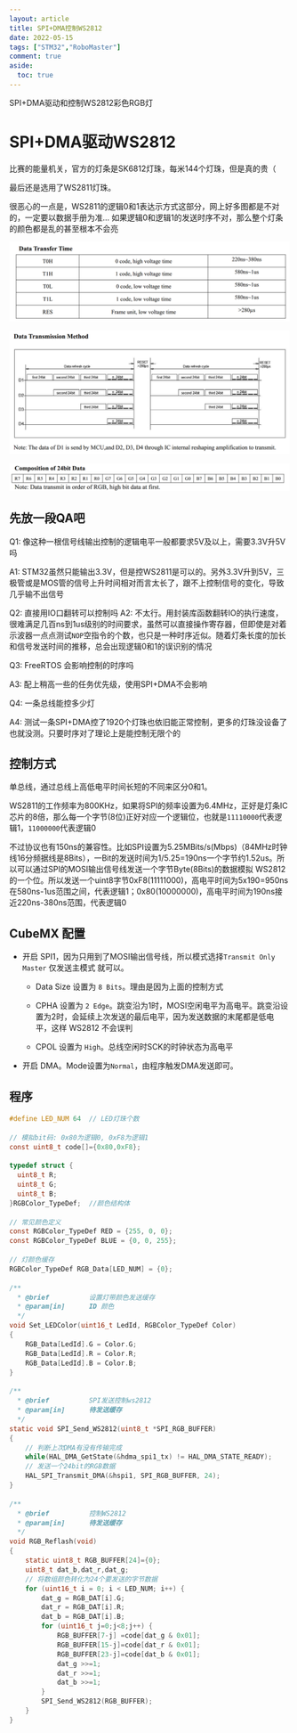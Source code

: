 ```yaml
---
layout: article
title: SPI+DMA控制WS2812
date: 2022-05-15
tags: ["STM32","RoboMaster"]
comment: true
aside:
  toc: true
---
```


SPI+DMA驱动和控制WS2812彩色RGB灯

<!--more-->

# SPI+DMA驱动WS2812

比赛的能量机关，官方的灯条是SK6812灯珠，每米144个灯珠，但是真的贵（

最后还是选用了WS2811灯珠。

很恶心的一点是，WS2811的逻辑0和1表达示方式这部分，网上好多图都是不对的，一定要以数据手册为准... 如果逻辑0和逻辑1的发送时序不对，那么整个灯条的颜色都是乱的甚至根本不会亮

![ws28121](https://raw.githubusercontent.com/ittuann/ittuann.github.io/main/_posts/_img/2022-5-15-ws28121.png)

![ws28122](https://raw.githubusercontent.com/ittuann/ittuann.github.io/main/_posts/_img/2022-5-15-ws28122.png)

![ws28123](https://raw.githubusercontent.com/ittuann/ittuann.github.io/main/_posts/_img/2022-5-15-ws28123.png)

## 先放一段QA吧

Q1: 像这种一根信号线输出控制的逻辑电平一般都要求5V及以上，需要3.3V升5V吗

A1: STM32虽然只能输出3.3V，但是控WS2811是可以的。另外3.3V升到5V，三极管或是MOS管的信号上升时间相对而言太长了，跟不上控制信号的变化，导致几乎输不出信号

Q2: 直接用IO口翻转可以控制吗
A2: 不太行。用封装库函数翻转IO的执行速度，很难满足几百ns到1us级别的时间要求，虽然可以直接操作寄存器，但即使是对着示波器一点点测试`NOP`空指令的个数，也只是一种时序近似。随着灯条长度的加长和信号发送时间的推移，总会出现逻辑0和1的误识别的情况

Q3: FreeRTOS 会影响控制的时序吗

A3: 配上稍高一些的任务优先级，使用SPI+DMA不会影响

Q4: 一条总线能控多少灯

A4: 测试一条SPI+DMA控了1920个灯珠也依旧能正常控制，更多的灯珠没设备了也就没测。只要时序对了理论上是能控制无限个的

## 控制方式

单总线，通过总线上高低电平时间长短的不同来区分0和1。

WS2811的工作频率为800KHz，如果将SPI的频率设置为6.4MHz，正好是灯条IC芯片的8倍，那么每一个字节(8位)正好对应一个逻辑位，也就是`11110000`代表逻辑1，`11000000`代表逻辑0

不过协议也有150ns的兼容性。比如SPI设置为5.25MBits/s(Mbps)（84MHz时钟线16分频据线是8Bits），一Bit的发送时间为1/5.25=190ns一个字节约1.52us。所以可以通过SPI的MOSI输出信号线发送一个字节Byte(8Bits)的数据模拟 WS2812的一个位。所以发送一个uint8字节0xF8(11111000)，高电平时间为5x190=950ns在580ns-1us范围之间，代表逻辑1；0x80(10000000)，高电平时间为190ns接近220ns-380ns范围，代表逻辑0

## CubeMX 配置

- 开启 SPI1，因为只用到了MOSI输出信号线，所以模式选择`Transmit Only Master`  仅发送主模式 就可以。

  - Data Size 设置为 `8 Bits`。理由是因为上面的控制方式
  - CPHA 设置为 `2 Edge`。跳变沿为1时，MOSI空闲电平为高电平。跳变沿设置为2时，会延续上次发送的最后电平，因为发送数据的末尾都是低电平，这样 WS2812 不会误判

  - CPOL 设置为 `High`。总线空闲时SCK的时钟状态为高电平

- 开启 DMA。Mode设置为`Normal`，由程序触发DMA发送即可。

## 程序

```c
#define LED_NUM 64	// LED灯珠个数

// 模拟bit码: 0x80为逻辑0, 0xF8为逻辑1
const uint8_t code[]={0x80,0xF8};

typedef struct {
  uint8_t R;
  uint8_t G;
  uint8_t B;
}RGBColor_TypeDef;	//颜色结构体

// 常见颜色定义
const RGBColor_TypeDef RED = {255, 0, 0};
const RGBColor_TypeDef BLUE = {0, 0, 255};

// 灯颜色缓存
RGBColor_TypeDef RGB_Data[LED_NUM] = {0};

/**
  * @brief			设置灯带颜色发送缓存
  * @param[in]		ID 颜色
  */
void Set_LEDColor(uint16_t LedId, RGBColor_TypeDef Color)
{
    RGB_Data[LedId].G = Color.G;
    RGB_Data[LedId].R = Color.R;
    RGB_Data[LedId].B = Color.B;
}

/**
  * @brief			SPI发送控制ws2812
  * @param[in]		待发送缓存
  */
static void SPI_Send_WS2812(uint8_t *SPI_RGB_BUFFER)
{
    // 判断上次DMA有没有传输完成
    while(HAL_DMA_GetState(&hdma_spi1_tx) != HAL_DMA_STATE_READY);
    // 发送一个24bit的RGB数据
    HAL_SPI_Transmit_DMA(&hspi1, SPI_RGB_BUFFER, 24);
}

/**
  * @brief			控制WS2812
  * @param[in]		待发送缓存
  */
void RGB_Reflash(void)
{
	static uint8_t RGB_BUFFER[24]={0};
	uint8_t dat_b,dat_r,dat_g;
	// 将数组颜色转化为24个要发送的字节数据
    for (uint16_t i = 0; i < LED_NUM; i++) {
        dat_g = RGB_DAT[i].G;
        dat_r = RGB_DAT[i].R;
        dat_b = RGB_DAT[i].B;
        for (uint16_t j=0;j<8;j++) {
            RGB_BUFFER[7-j] =code[dat_g & 0x01];
            RGB_BUFFER[15-j]=code[dat_r & 0x01];
            RGB_BUFFER[23-j]=code[dat_b & 0x01];
            dat_g >>=1;
            dat_r >>=1;
            dat_b >>=1;
        }
        SPI_Send_WS2812(RGB_BUFFER);
	}
}
```

